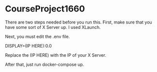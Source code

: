 # CourseProject1660

There are two steps needed before you run this.  First, make sure that you have some sort of X Server up.  I used XLaunch.

Next, you must edit the .env file.

DISPLAY=(IP HERE):0.0
  
Replace the (IP HERE) with the IP of your X Server.
  
After that, just run docker-compose up.
